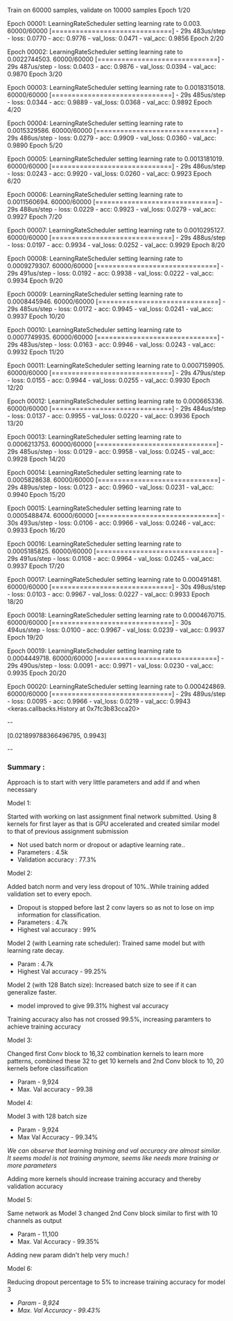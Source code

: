 Train on 60000 samples, validate on 10000 samples
Epoch 1/20

Epoch 00001: LearningRateScheduler setting learning rate to 0.003.
60000/60000 [==============================] - 29s 483us/step - loss: 0.0770 - acc: 0.9776 - val_loss: 0.0471 - val_acc: 0.9856
Epoch 2/20

Epoch 00002: LearningRateScheduler setting learning rate to 0.0022744503.
60000/60000 [==============================] - 29s 487us/step - loss: 0.0403 - acc: 0.9876 - val_loss: 0.0394 - val_acc: 0.9870
Epoch 3/20

Epoch 00003: LearningRateScheduler setting learning rate to 0.0018315018.
60000/60000 [==============================] - 29s 485us/step - loss: 0.0344 - acc: 0.9889 - val_loss: 0.0368 - val_acc: 0.9892
Epoch 4/20

Epoch 00004: LearningRateScheduler setting learning rate to 0.0015329586.
60000/60000 [==============================] - 29s 486us/step - loss: 0.0279 - acc: 0.9909 - val_loss: 0.0360 - val_acc: 0.9890
Epoch 5/20

Epoch 00005: LearningRateScheduler setting learning rate to 0.0013181019.
60000/60000 [==============================] - 29s 486us/step - loss: 0.0243 - acc: 0.9920 - val_loss: 0.0260 - val_acc: 0.9923
Epoch 6/20

Epoch 00006: LearningRateScheduler setting learning rate to 0.0011560694.
60000/60000 [==============================] - 29s 488us/step - loss: 0.0229 - acc: 0.9923 - val_loss: 0.0279 - val_acc: 0.9927
Epoch 7/20

Epoch 00007: LearningRateScheduler setting learning rate to 0.0010295127.
60000/60000 [==============================] - 29s 488us/step - loss: 0.0197 - acc: 0.9934 - val_loss: 0.0252 - val_acc: 0.9929
Epoch 8/20

Epoch 00008: LearningRateScheduler setting learning rate to 0.0009279307.
60000/60000 [==============================] - 29s 491us/step - loss: 0.0192 - acc: 0.9938 - val_loss: 0.0222 - val_acc: 0.9934
Epoch 9/20

Epoch 00009: LearningRateScheduler setting learning rate to 0.0008445946.
60000/60000 [==============================] - 29s 485us/step - loss: 0.0172 - acc: 0.9945 - val_loss: 0.0241 - val_acc: 0.9937
Epoch 10/20

Epoch 00010: LearningRateScheduler setting learning rate to 0.0007749935.
60000/60000 [==============================] - 29s 483us/step - loss: 0.0163 - acc: 0.9946 - val_loss: 0.0243 - val_acc: 0.9932
Epoch 11/20

Epoch 00011: LearningRateScheduler setting learning rate to 0.0007159905.
60000/60000 [==============================] - 29s 479us/step - loss: 0.0155 - acc: 0.9944 - val_loss: 0.0255 - val_acc: 0.9930
Epoch 12/20

Epoch 00012: LearningRateScheduler setting learning rate to 0.000665336.
60000/60000 [==============================] - 29s 484us/step - loss: 0.0137 - acc: 0.9955 - val_loss: 0.0220 - val_acc: 0.9936
Epoch 13/20

Epoch 00013: LearningRateScheduler setting learning rate to 0.0006213753.
60000/60000 [==============================] - 29s 485us/step - loss: 0.0129 - acc: 0.9958 - val_loss: 0.0245 - val_acc: 0.9928
Epoch 14/20

Epoch 00014: LearningRateScheduler setting learning rate to 0.0005828638.
60000/60000 [==============================] - 29s 489us/step - loss: 0.0123 - acc: 0.9960 - val_loss: 0.0231 - val_acc: 0.9940
Epoch 15/20

Epoch 00015: LearningRateScheduler setting learning rate to 0.0005488474.
60000/60000 [==============================] - 30s 493us/step - loss: 0.0106 - acc: 0.9966 - val_loss: 0.0246 - val_acc: 0.9933
Epoch 16/20

Epoch 00016: LearningRateScheduler setting learning rate to 0.0005185825.
60000/60000 [==============================] - 29s 491us/step - loss: 0.0108 - acc: 0.9964 - val_loss: 0.0245 - val_acc: 0.9937
Epoch 17/20

Epoch 00017: LearningRateScheduler setting learning rate to 0.000491481.
60000/60000 [==============================] - 30s 498us/step - loss: 0.0103 - acc: 0.9967 - val_loss: 0.0227 - val_acc: 0.9933
Epoch 18/20

Epoch 00018: LearningRateScheduler setting learning rate to 0.0004670715.
60000/60000 [==============================] - 30s 494us/step - loss: 0.0100 - acc: 0.9967 - val_loss: 0.0239 - val_acc: 0.9937
Epoch 19/20

Epoch 00019: LearningRateScheduler setting learning rate to 0.0004449718.
60000/60000 [==============================] - 29s 490us/step - loss: 0.0091 - acc: 0.9971 - val_loss: 0.0230 - val_acc: 0.9935
Epoch 20/20

Epoch 00020: LearningRateScheduler setting learning rate to 0.000424869.
60000/60000 [==============================] - 29s 489us/step - loss: 0.0095 - acc: 0.9966 - val_loss: 0.0219 - val_acc: 0.9943
<keras.callbacks.History at 0x7fc3b83cca20>

--

[0.021899788366496795, 0.9943]

--

### Summary : 
Approach is to start with very little parameters and add if and when necessary

Model 1:

Started with working on last assignment final network submitted. Using 8 kernels for first layer as that is GPU accelerated and created similar model to that of previous assignment submission
- Not used batch norm or dropout or adaptive learning rate.. 
- Parameters : 4.5k 
- Validation accuracy : 77.3%

Model 2:

Added batch norm and very less dropout of 10%..While training added validation set to every epoch. 

- Dropout is stopped before last 2 conv layers so as not to lose on imp information for classification.
- Parameters : 4.7k 
- Highest val accuracy : 99%

Model 2 (with Learning rate scheduler):
  Trained same model but with learning rate decay.
  - Param : 4.7k
  - Highest Val accuracy - 99.25%

Model 2 (with 128 Batch size):
Increased batch size to see if it can generalize faster.
 - model improved to give 99.31% highest val accuracy

Training accuracy also has not crossed 99.5%, increasing paramters to achieve training accuracy

Model 3:

Changed first Conv block to 16,32 combination kernels to learn more patterns, combined these 32 to get 10 kernels and 2nd Conv block to 10, 20 kernels before classification

- Param -  9,924
- Max. Val accuracy - 99.38
 

Model 4:

Model 3 with 128 batch size

- Param - 9,924
- Max Val Accuracy - 99.34%

*We can observe that learning training and val accuracy are almost similar. It seems model is not training anymore, seems like needs more training or more parameters*

Adding more kernels should increase training accuracy and thereby validation accuracy

Model 5:

Same network as Model 3 changed 2nd Conv block similar to first with 10 channels as output

- Param - 11,100
- Max. Val Accuracy - 99.35%

Adding new param didn't help very much.!

Model 6: 

Reducing dropout percentage to 5% to increase training accuracy for model 3

- *Param - 9,924*
- *Max. Val Accuracy - 99.43%*
